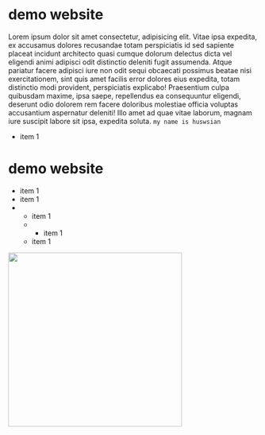 # demo website
Lorem ipsum dolor sit amet consectetur, adipisicing elit. Vitae ipsa expedita, ex accusamus dolores recusandae totam perspiciatis id sed sapiente placeat incidunt architecto quasi cumque dolorum delectus dicta vel eligendi animi adipisci odit distinctio deleniti fugit assumenda. Atque pariatur facere adipisci iure non odit sequi obcaecati possimus beatae nisi exercitationem, sint quis amet facilis error dolores eius expedita, totam distinctio modi provident, perspiciatis explicabo! Praesentium culpa quibusdam maxime, ipsa saepe, repellendus ea consequuntur eligendi, deserunt odio dolorem rem facere doloribus molestiae officia voluptas accusantium aspernatur deleniti! Illo amet ad quae vitae laborum, magnam iure suscipit labore sit ipsa, expedita soluta.
`my name is huswsian`
- item 1
# demo website
- item 1
- item 1
- - item 1
  - - item 1
  - item 1
<img src="https://modernelectronics.pk/cdn/shop/files/Artboard1_grande_4c8657e3-3037-4b94-a95d-27299e883d2f.jpg?v=1699720505&width=600"  width="350">
